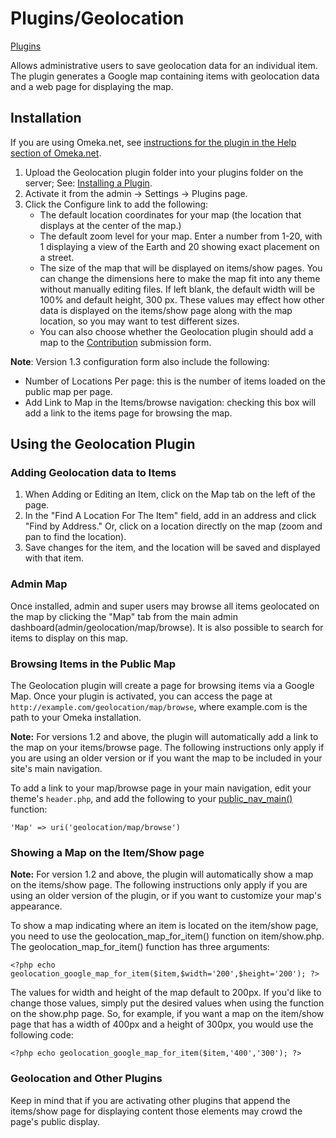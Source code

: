 Plugins/Geolocation
===================

[Plugins](../Plugins.1.html "Plugins")


Allows administrative users to save geolocation data for an individual
item. The plugin generates a Google map containing items with
geolocation data and a web page for displaying the map.

Installation
-----------------------------------------------------------------

If you are using Omeka.net, see [instructions for the plugin in the Help
section of
Omeka.net](http://info.omeka.net/build-a-website/manage-themes-and-plugins/geolocation/).

1.  Upload the Geolocation plugin folder into your plugins folder on the
    server; See: [Installing a Plugin](../Installing_a_Plugin.html).
2.  Activate it from the admin → Settings → Plugins page.
3.  Click the Configure link to add the following:
    -   The default location coordinates for your map (the location that
        displays at the center of the map.)
    -   The default zoom level for your map. Enter a number from 1-20,
        with 1 displaying a view of the Earth and 20 showing exact
        placement on a street.
    -   The size of the map that will be displayed on items/show pages.
        You can change the dimensions here to make the map fit into any
        theme without manually editing files. If left blank, the default
        width will be 100% and default height, 300 px. These values may
        effect how other data is displayed on the items/show page along
        with the map location, so you may want to test different sizes.
    -   You can also choose whether the Geolocation plugin should add a
        map to the
        [Contribution](Contribution.html "Plugins/Contribution")
        submission form.

**Note**: Version 1.3 configuration form also include the following:

-   Number of Locations Per page: this is the number of items loaded on
    the public map per page.
-   Add Link to Map in the Items/browse navigation: checking this box
    will add a link to the items page for browsing the map.

Using the Geolocation Plugin
-------------------------------------------------------------------------------------------------

### Adding Geolocation data to Items 

1.  When Adding or Editing an Item, click on the Map tab on the left of
    the page.
2.  In the "Find A Location For The Item" field, add in an address and
    click "Find by Address." Or, click on a location directly on the map
    (zoom and pan to find the location).
3.  Save changes for the item, and the location will be saved and
    displayed with that item.

### Admin Map

Once installed, admin and super users may browse all items geolocated on
the map by clicking the "Map" tab from the main admin
dashboard(admin/geolocation/map/browse). It is also possible to search
for items to display on this map.

### Browsing Items in the Public Map

The Geolocation plugin will create a page for browsing items via a
Google Map. Once your plugin is activated, you can access the page at
`http://example.com/geolocation/map/browse`, where example.com is the
path to your Omeka installation.

**Note:** For versions 1.2 and above, the plugin will automatically add
a link to the map on your items/browse page. The following instructions
only apply if you are using an older version or if you want the map to
be included in your site's main navigation.

To add a link to your map/browse page in your main navigation, edit your
theme's `header.php`, and add the following to your
[public\_nav\_main()](https://omeka.org/codex/Theme_API/public_nav_main "Theme API/public nav main")
function:

``` {.de1}
'Map' => uri('geolocation/map/browse')
```


### Showing a Map on the Item/Show page 

**Note:** For version 1.2 and above, the plugin will automatically show
a map on the items/show page. The following instructions only apply if
you are using an older version of the plugin, or if you want to
customize your map's appearance.

To show a map indicating where an item is located on the item/show page,
you need to use the geolocation\_map\_for\_item() function on
item/show.php. The geolocation\_map\_for\_item() function has three
arguments:


``` {.de1}
<?php echo geolocation_google_map_for_item($item,$width='200',$height='200'); ?>
```


The values for width and height of the map default to 200px. If you'd
like to change those values, simply put the desired values when using
the function on the show.php page. So, for example, if you want a map on
the item/show page that has a width of 400px and a height of 300px, you
would use the following code:


``` {.de1}
<?php echo geolocation_google_map_for_item($item,'400','300'); ?>
```


### Geolocation and Other Plugins 

Keep in mind that if you are activating other plugins that append the
items/show page for displaying content those elements may crowd the
page's public display.


